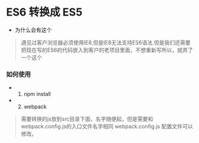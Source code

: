 # ES6 转换成 ES5

* 为什么会有这个
> 遇见过客户浏览器必须使用IE8,但是IE8无法支持ES6语法.但是我们还需要把现在写的ES6的代码嵌入到客户的老项目里面，不想重新写所以，就弄了一个这个

### 如何使用

* 1) npm install
* 2) webpack
> 需要转换的js放到src目录下面，名字随便起，但是需要和webpack.config.js的入口文件名字相同
webpack.config.js 配置文件可以修改。
